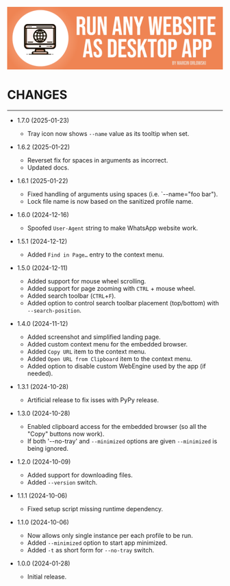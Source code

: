 ![WebApp](docs/logo.png)

# CHANGES

---

* 1.7.0 (2025-01-23)
  * Tray icon now shows `--name` value as its tooltip when set.

* 1.6.2 (2025-01-22)
  * Reverset fix for spaces in arguments as incorrect.
  * Updated docs.

* 1.6.1 (2025-01-22)
  * Fixed handling of arguments using spaces (i.e. `--name="foo bar").
  * Lock file name is now based on the sanitized profile name.

* 1.6.0 (2024-12-16)
  * Spoofed `User-Agent` string to make WhatsApp website work.

* 1.5.1 (2024-12-12)
  * Added `Find in Page…` entry to the context menu.

* 1.5.0 (2024-12-11)
  * Added support for mouse wheel scrolling.
  * Added support for page zooming with `CTRL` + mouse wheel.
  * Added search toolbar (`CTRL`+`F`).
  * Added option to control search toolbar placement (top/bottom) with `--search-position`.

* 1.4.0 (2024-11-12)
  * Added screenshot and simplified landing page.
  * Added custom context menu for the embedded browser.
  * Added `Copy URL` item to the context menu.
  * Added `Open URL from Clipboard` item to the context menu.
  * Added option to disable custom WebEngine used by the app (if needed).

* 1.3.1 (2024-10-28)
  * Artificial release to fix isses with PyPy release.

* 1.3.0 (2024-10-28)
  * Enabled clipboard access for the embedded browser (so all the "Copy" buttons now work).
  * If both '--no-tray' and `--minimized` options are given `--minimized` is being ignored.

* 1.2.0 (2024-10-09)
  * Added support for downloading files.
  * Added `--version` switch.

* 1.1.1 (2024-10-06)
  * Fixed setup script missing runtime dependency.

* 1.1.0 (2024-10-06)
  * Now allows only single instance per each profile to be run.
  * Added `--minimized` option to start app minimized.
  * Added `-t` as short form for `--no-tray` switch.

* 1.0.0 (2024-01-28)
  * Initial release.
